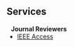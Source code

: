 ## Services

<h4 style="margin:0 10px 0;">Journal Reviewers</h4>

<ul style="margin:0 0 20px;">
  <li><a href="https://ieeeaccess.ieee.org/"><autocolor>IEEE Access</autocolor></a></li>
</ul>